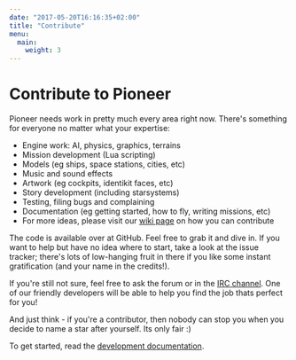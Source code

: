 ```yaml
---
date: "2017-05-20T16:16:35+02:00"
title: "Contribute"
menu:
  main:
    weight: 3
---
```


# Contribute to Pioneer

Pioneer needs work in pretty much every area right now. There's something for everyone no matter what your expertise:

- Engine work: AI, physics, graphics, terrains
- Mission development (Lua scripting)
- Models (eg ships, space stations, cities, etc)
- Music and sound effects
- Artwork (eg cockpits, identikit faces, etc)
- Story development (including starsystems)
- Testing, filing bugs and complaining
- Documentation (eg getting started, how to fly, writing missions, etc)
- For more ideas, please visit our [wiki page](https://wiki.pioneerspacesim.net/wiki/How_you_can_contribute) on how you can contribute

The code is available over at GitHub. Feel free to grab it and dive in. If you want to help but have no idea where to start, take a look at the issue tracker; there's lots of low-hanging fruit in there if you like some instant gratification (and your name in the credits!).

If you're still not sure, feel free to ask the forum or in the [IRC channel](https://pioneerspacesim.net/irc). One of our friendly developers will be able to help you find the job thats perfect for you!

And just think - if you're a contributor, then nobody can stop you when you decide to name a star after yourself. Its only fair :)

To get started, read the [development documentation](https://dev.pioneerspacesim.net/).
